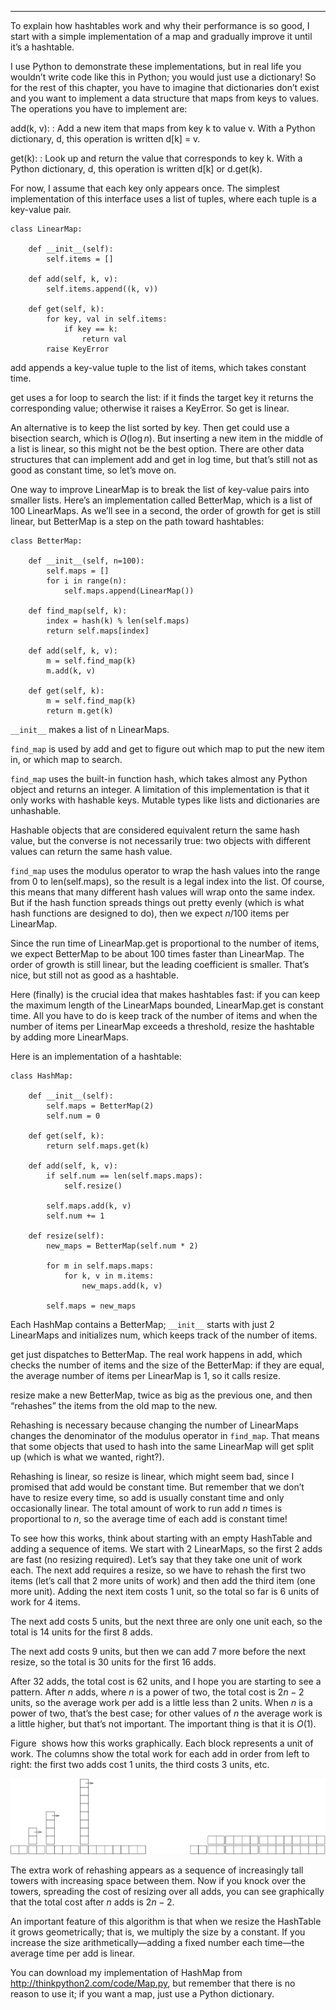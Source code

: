 ----------

To explain how hashtables work and why their performance is so good, I start with a simple implementation of a map and gradually improve it until it’s a hashtable.

I use Python to demonstrate these implementations, but in real life you wouldn’t write code like this in Python; you would just use a dictionary! So for the rest of this chapter, you have to imagine that dictionaries don’t exist and you want to implement a data structure that maps from keys to values. The operations you have to implement are:

<span>add(k, v)</span>:
:   Add a new item that maps from key <span>k</span> to value <span>v</span>. With a Python dictionary, <span>d</span>, this operation is written <span>d[k] = v</span>.

<span>get(k)</span>:
:   Look up and return the value that corresponds to key <span>k</span>. With a Python dictionary, <span>d</span>, this operation is written <span>d[k]</span> or <span>d.get(k)</span>.

For now, I assume that each key only appears once. The simplest implementation of this interface uses a list of tuples, where each tuple is a key-value pair.

    class LinearMap:

        def __init__(self):
            self.items = []

        def add(self, k, v):
            self.items.append((k, v))

        def get(self, k):
            for key, val in self.items:
                if key == k:
                    return val
            raise KeyError

<span>add</span> appends a key-value tuple to the list of items, which takes constant time.

<span>get</span> uses a <span>for</span> loop to search the list: if it finds the target key it returns the corresponding value; otherwise it raises a <span>KeyError</span>. So <span>get</span> is linear.

An alternative is to keep the list sorted by key. Then <span>get</span> could use a bisection search, which is $O(\log n)$. But inserting a new item in the middle of a list is linear, so this might not be the best option. There are other data structures that can implement <span>add</span> and <span>get</span> in log time, but that’s still not as good as constant time, so let’s move on.

One way to improve <span>LinearMap</span> is to break the list of key-value pairs into smaller lists. Here’s an implementation called <span>BetterMap</span>, which is a list of 100 LinearMaps. As we’ll see in a second, the order of growth for <span>get</span> is still linear, but <span>BetterMap</span> is a step on the path toward hashtables:

    class BetterMap:

        def __init__(self, n=100):
            self.maps = []
            for i in range(n):
                self.maps.append(LinearMap())

        def find_map(self, k):
            index = hash(k) % len(self.maps)
            return self.maps[index]

        def add(self, k, v):
            m = self.find_map(k)
            m.add(k, v)

        def get(self, k):
            m = self.find_map(k)
            return m.get(k)

`__init__` makes a list of <span>n</span> <span>LinearMap</span>s.

`find_map` is used by <span>add</span> and <span>get</span> to figure out which map to put the new item in, or which map to search.

`find_map` uses the built-in function <span>hash</span>, which takes almost any Python object and returns an integer. A limitation of this implementation is that it only works with hashable keys. Mutable types like lists and dictionaries are unhashable.

Hashable objects that are considered equivalent return the same hash value, but the converse is not necessarily true: two objects with different values can return the same hash value.

`find_map` uses the modulus operator to wrap the hash values into the range from 0 to <span>len(self.maps)</span>, so the result is a legal index into the list. Of course, this means that many different hash values will wrap onto the same index. But if the hash function spreads things out pretty evenly (which is what hash functions are designed to do), then we expect $n/100$ items per LinearMap.

Since the run time of <span>LinearMap.get</span> is proportional to the number of items, we expect BetterMap to be about 100 times faster than LinearMap. The order of growth is still linear, but the leading coefficient is smaller. That’s nice, but still not as good as a hashtable.

Here (finally) is the crucial idea that makes hashtables fast: if you can keep the maximum length of the LinearMaps bounded, <span>LinearMap.get</span> is constant time. All you have to do is keep track of the number of items and when the number of items per LinearMap exceeds a threshold, resize the hashtable by adding more LinearMaps.

Here is an implementation of a hashtable:

    class HashMap:

        def __init__(self):
            self.maps = BetterMap(2)
            self.num = 0

        def get(self, k):
            return self.maps.get(k)

        def add(self, k, v):
            if self.num == len(self.maps.maps):
                self.resize()

            self.maps.add(k, v)
            self.num += 1

        def resize(self):
            new_maps = BetterMap(self.num * 2)

            for m in self.maps.maps:
                for k, v in m.items:
                    new_maps.add(k, v)

            self.maps = new_maps

Each <span>HashMap</span> contains a <span>BetterMap</span>; `__init__` starts with just 2 LinearMaps and initializes <span>num</span>, which keeps track of the number of items.

<span>get</span> just dispatches to <span>BetterMap</span>. The real work happens in <span>add</span>, which checks the number of items and the size of the <span>BetterMap</span>: if they are equal, the average number of items per LinearMap is 1, so it calls <span>resize</span>.

<span>resize</span> make a new <span>BetterMap</span>, twice as big as the previous one, and then “rehashes” the items from the old map to the new.

Rehashing is necessary because changing the number of LinearMaps changes the denominator of the modulus operator in `find_map`. That means that some objects that used to hash into the same LinearMap will get split up (which is what we wanted, right?).

Rehashing is linear, so <span>resize</span> is linear, which might seem bad, since I promised that <span>add</span> would be constant time. But remember that we don’t have to resize every time, so <span>add</span> is usually constant time and only occasionally linear. The total amount of work to run <span>add</span> $n$ times is proportional to $n$, so the average time of each <span>add</span> is constant time!

To see how this works, think about starting with an empty HashTable and adding a sequence of items. We start with 2 LinearMaps, so the first 2 adds are fast (no resizing required). Let’s say that they take one unit of work each. The next add requires a resize, so we have to rehash the first two items (let’s call that 2 more units of work) and then add the third item (one more unit). Adding the next item costs 1 unit, so the total so far is 6 units of work for 4 items.

The next <span>add</span> costs 5 units, but the next three are only one unit each, so the total is 14 units for the first 8 adds.

The next <span>add</span> costs 9 units, but then we can add 7 more before the next resize, so the total is 30 units for the first 16 adds.

After 32 adds, the total cost is 62 units, and I hope you are starting to see a pattern. After $n$ adds, where $n$ is a power of two, the total cost is $2n-2$ units, so the average work per add is a little less than 2 units. When $n$ is a power of two, that’s the best case; for other values of $n$ the average work is a little higher, but that’s not important. The important thing is that it is $O(1)$.

Figure  shows how this works graphically. Each block represents a unit of work. The columns show the total work for each add in order from left to right: the first two <span>adds</span> cost 1 units, the third costs 3 units, etc.

![image](/.guides/img/towers.jpg)

The extra work of rehashing appears as a sequence of increasingly tall towers with increasing space between them. Now if you knock over the towers, spreading the cost of resizing over all adds, you can see graphically that the total cost after $n$ adds is $2n - 2$.

An important feature of this algorithm is that when we resize the HashTable it grows geometrically; that is, we multiply the size by a constant. If you increase the size arithmetically—adding a fixed number each time—the average time per <span>add</span> is linear.

You can download my implementation of HashMap from <http://thinkpython2.com/code/Map.py>, but remember that there is no reason to use it; if you want a map, just use a Python dictionary.

